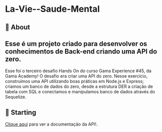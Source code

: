 # La-Vie--Saude-Mental

## 🎯 About 

## Esse é um projeto criado para desenvolver os conhecimentos de Back-end criando uma API do zero.

Esse foi o terceiro desafio Hands On do curso Gama Experience #45, da Gama Academy! O desafio era criar uma API do zero. Nesse exercício, construimos uma API utilizando boas práticas em Node.js e Express; criamos um banco de dados do zero, desde a estrutura DER a criação de tabela com SQL e conectamos e manipulamos banco de dados através do Sequelize.

## 🏁 Starting

[Clique aqui](https://documenter.getpostman.com/view/23886890/2s847HRDk5) para ver a documentação da API!.
